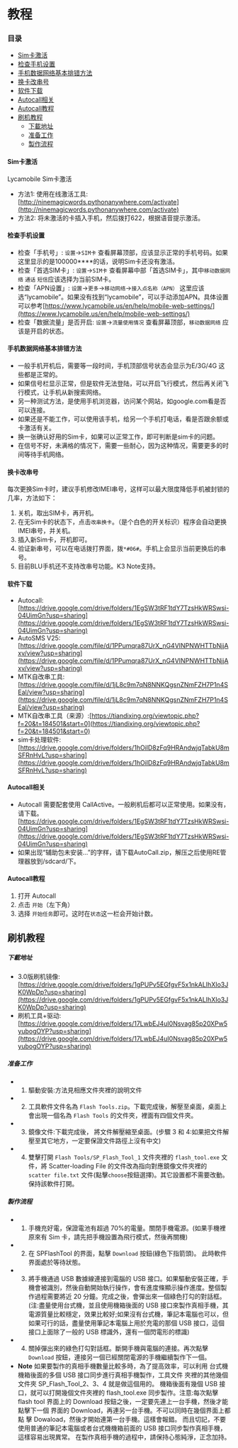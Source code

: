 # 教程

### 目录

* [Sim卡激活](#Sim卡激活)
* [检查手机设置](#检查手机设置)
* [手机数据网络基本排错方法](#手机数据网络基本排错方法)
* [换卡改串号](#换卡改串号)
* [软件下载](#软件下载)
* [Autocall相关](#Autocall相关)
* [Autocall教程](#Autocall教程)
* [刷机教程](#刷机教程)
    - [下載地址](#下載地址)
    - [准备工作](#准备工作)
    - [製作流程](#製作流程)

#### Sim卡激活
Lycamobile Sim卡激活
- 方法1: 使用在线激活工具: [http://ninemagicwords.pythonanywhere.com/activate](http://ninemagicwords.pythonanywhere.com/activate)
- 方法2: 将未激活的卡插入手机，然后拨打622，根据语音提示激活。

#### 检查手机设置
- 检查「手机号」: `设置`->`SIM卡` 查看屏幕顶部，应该显示正常的手机号码。如果这里显示的是100000****的话，说明Sim卡还没有激活。
- 检查「首选SIM卡」: `设置`->`SIM卡` 查看屏幕中部「首选SIM卡」，其中`移动数据网络` `通话` `短信`应该选择为当前SIM卡。
- 检查「APN设置」: `设置`->`更多`->`移动网络`->`接入点名称（APN）` 这里应该选“lycamobile”。如果没有找到“lycamobile”，可以手动添加APN。具体设置可以参考[https://www.lycamobile.us/en/help/mobile-web-settings/](https://www.lycamobile.us/en/help/mobile-web-settings/)
- 检查「数据流量」是否开启: `设置`->`流量使用情况` 查看屏幕顶部，`移动数据网络` 应该是开启的状态。

#### 手机数据网络基本排错方法
- 一般手机开机后，需要等一段时间，手机顶部信号状态会显示为E/3G/4G 这些都是正常的。
- 如果信号栏显示正常，但是软件无法登陆，可以开启飞行模式，然后再关闭飞行模式，让手机从新搜索网络。
- 另一种测试方法，是使用手机浏览器，访问某个网站，如google.com看是否可以连接。
- 如果还是不能工作，可以使用该手机，给另一个手机打电话，看是否跟余额或卡激活有关。
- 换一张确认好用的Sim卡，如果可以正常工作，即可判断是sim卡的问题。
- 在信号不好，未满格的情况下，需要一些耐心，因为这种情况，需要更多的时间等待手机网络。

#### 换卡改串号
每次更换Sim卡时，建议手机修改IMEI串号，这样可以最大限度降低手机被封锁的几率，方法如下：
1. 关机，取出SIM卡，再开机。
2. 在无Sim卡的状态下，点击`改串换卡`。（是个白色的开关标识）程序会自动更换IMEI串号，并关机。
3. 插入新Sim卡，开机即可。
4. 验证新串号，可以在电话拨打界面，拨`*#06#`。手机上会显示当前更换后的串号。
5. 目前BLU手机还不支持改串号功能。K3 Note支持。

#### 软件下载
- Autocall: [https://drive.google.com/drive/folders/1EgSW3tRF1tdY7TzsHkWRSwsi-04UimGn?usp=sharing](https://drive.google.com/drive/folders/1EgSW3tRF1tdY7TzsHkWRSwsi-04UimGn?usp=sharing)
- AutoSMS V25: [https://drive.google.com/file/d/1PPumqra87UrX_nG4VINPNWHTTbNjjAxv/view?usp=sharing](https://drive.google.com/file/d/1PPumqra87UrX_nG4VINPNWHTTbNjjAxv/view?usp=sharing)
- MTK自改串工具: [https://drive.google.com/file/d/1jL8c9m7qN8NNKQgsnZNmFZH7P1n4SEal/view?usp=sharing](https://drive.google.com/file/d/1jL8c9m7qN8NNKQgsnZNmFZH7P1n4SEal/view?usp=sharing)
- MTK自改串工具（来源）:[https://tiandixing.org/viewtopic.php?f=20&t=184501&start=0](https://tiandixing.org/viewtopic.php?f=20&t=184501&start=0)
- sim卡处理软件: [https://drive.google.com/drive/folders/1hOilD8zFq9HRAndwjqTabkU8mSFRnHvL?usp=sharing](https://drive.google.com/drive/folders/1hOilD8zFq9HRAndwjqTabkU8mSFRnHvL?usp=sharing)

#### Autocall相关
- Autocall 需要配套使用 CallActive。一般刷机后都可以正常使用。如果没有，请下载。[https://drive.google.com/drive/folders/1EgSW3tRF1tdY7TzsHkWRSwsi-04UimGn?usp=sharing](https://drive.google.com/drive/folders/1EgSW3tRF1tdY7TzsHkWRSwsi-04UimGn?usp=sharing)
- 如果出现“辅助包未安装...”的字样，请下载AutoCall.zip，解压之后使用RE管理器放到/sdcard/下。
#### Autocall教程
1. 打开 Autocall
2. 点击 `开始`（左下角）
3. 选择 `开始任务`即可。这时在`状态`这一栏会开始计数。



## 刷机教程

##### 下載地址
- 3.0版刷机镜像: [https://drive.google.com/drive/folders/1gPUPv5EGfgvF5x1nkALIhXIo3JK0WpDp?usp=sharing](https://drive.google.com/drive/folders/1gPUPv5EGfgvF5x1nkALIhXIo3JK0WpDp?usp=sharing)
- 刷机工具+驱动: [https://drive.google.com/drive/folders/17LwbEJ4uI0Nsvag85p20XPw5yubogOYP?usp=sharing](https://drive.google.com/drive/folders/17LwbEJ4uI0Nsvag85p20XPw5yubogOYP?usp=sharing)

##### 准备工作
- 1. 驅動安裝:方法見相應文件夾裡的說明文件
- 2. 工具軟件文件名為 `Flash Tools.zip`。下載完成後，解壓至桌面，桌面上會出現一個名為 `Flash Tools` 的文件夾，裡面有四個文件夾。
- 3. 鏡像文件:下載完成後， 將文件解壓縮至桌面。(步驟 3 和 4:如果把文件解壓至其它地方，一定要保證文件路徑上沒有中文)
- 4. 雙擊打開 `Flash Tools/SP_Flash_Tool_1` 文件夾裡的 `flash_tool.exe` 文件，將 Scatter-loading File 的文件改為指向對應鏡像文件夾裡的 `scatter file.txt` 文件(點擊`choose`按鈕選擇)。其它設置都不需要改動。保持該軟件打開。

##### 製作流程

- 1. 手機充好電，保證電池有超過 70%的電量。關閉手機電源。(如果手機裡原來有 Sim 卡，請先把手機設置為飛行模式，然後再關機)
- 2. 在 SPFlashTool 的界面，點擊 `Download` 按鈕(綠色下指箭頭)。 此時軟件界面處於等待狀態。
- 3. 將手機通過 USB 數據線連接到電腦的 USB 接口。如果驅動安裝正確，手機會被識別，然後自動開始執行操作，會有進度條顯示操作進度。整個製作過程需要將近 20 分鐘。完成之後，會彈出來一個綠色打勾的對話框。(注:盡量使用台式機，並且使用機箱後面的 USB 接口來製作真相手機，其電源質量比較穩定，效果比較好;如果沒有台式機，筆記本電腦也可以，但如果可行的話，盡量使用筆記本電腦上用於充電的那個 USB 接口，這個接口上面除了一般的 USB 標識外，還有一個閃電形的標識)
- 4. 關掉彈出來的綠色打勾對話框。斷開手機與電腦的連接。再次點擊 `Download` 按鈕，連接另一個已經關閉電源的手機繼續製作下一個。
- **Note** 如果要製作的真相手機數量比較多時，為了提高效率，可以利用 台式機機箱後面的多個 USB 接口同步進行真相手機製作，工具文件 夾裡的其他幾個文件夾 SP_Flash_Tool_2、3、4 就是做這個用的。 機箱後面有幾個 USB 接口，就可以打開幾個文件夾裡的 flash_tool.exe 同步製作。注意:每次點擊 flash tool 界面上的 Download 按鈕之後，一定要先連上一台手機，然後才能點擊下一個 界面的 Download，再連另一台手機。不可以同時在幾個界面上都點 擊 Dowaload，然後才開始連第一台手機。這樣會報錯。
而且切記，不要使用普通的筆記本電腦或者台式機機箱前面的 USB 接口同步製作真相手機，這樣容易出現異常。
在製作真相手機的過程中，請保持心態純淨，正念加持。

